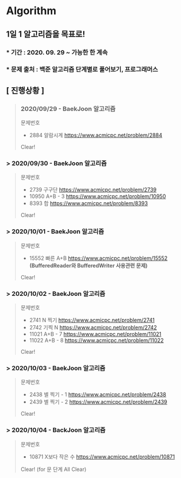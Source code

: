 # Algorithm

## 1일 1 알고리즘을 목표로!

### * 기간 : 2020. 09. 29 ~ 가능한 한 계속
### * 문제 출처 : 백준 알고리즘 단계별로 풀어보기, 프로그래머스

## [ 진행상황 ] 

> ### 2020/09/29 - BaekJoon 알고리즘   
> 문제번호
> * 2884 알람시계 https://www.acmicpc.net/problem/2884  
>   
> Clear!

### > 2020/09/30 - BaekJoon 알고리즘 
> 문제번호  
> * 2739 구구단 https://www.acmicpc.net/problem/2739  
> * 10950 A+B - 3 https://www.acmicpc.net/problem/10950  
> * 8393 합 https://www.acmicpc.net/problem/8393  
>
> Clear!
                                        
### > 2020/10/01 - BaekJoon 알고리즘 
> 문제번호 
> * 15552 빠른 A+B https://www.acmicpc.net/problem/15552 __(BufferedReader와 BufferedWriter 사용관련 문제)__
> 
> Clear! 
                                             
### > 2020/10/02 - BaekJoon 알고리즘 
> 문제번호 
> * 2741 N 찍기 https://www.acmicpc.net/problem/2741
> * 2742 기찍 N https://www.acmicpc.net/problem/2742
> * 11021 A+B - 7 https://www.acmicpc.net/problem/11021
> * 11022 A+B - 8 https://www.acmicpc.net/problem/11022
>
> Clear!

### > 2020/10/03 - BaekJoon 알고리즘 
> 문제번호  
> * 2438 별 찍기 - 1 https://www.acmicpc.net/problem/2438
> * 2439 별 찍기 - 2 https://www.acmicpc.net/problem/2439
>   
> Clear!
                                        
### > 2020/10/04 - BackJoon 알고리즘 
> 문제번호  
> * 10871 X보다 작은 수 https://www.acmicpc.net/problem/10871
>     
> Clear! (for 문 단계 All Clear)
                                         
